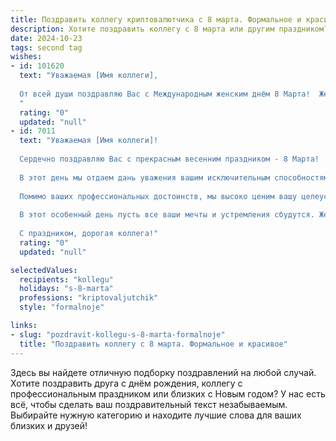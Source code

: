 ```yaml
---
title: Поздравить коллегу криптовалютчика с 8 марта. Формальное и красивое
description: Хотите поздравить коллегу с 8 марта или другим праздником? Наш ИИ создаст незабываемое поздравление, а вы обязательно выделитесь среди других.  
date: 2024-10-23
tags: second tag
wishes:
- id: 101620
  text: "Уважаемая [Имя коллеги],
  
  От всей души поздравляю Вас с Международным женским днём 8 Марта!  Желаю Вам в этот весенний день  здоровья, благополучия, вдохновения и новых профессиональных успехов в сфере криптовалют. Пусть удача сопутствует Вам во всех начинаниях, а работа приносит только радость и удовлетворение.
  "
  rating: "0"
  updated: "null"
- id: 7011
  text: "Уважаемая [Имя коллеги]!
  
  Сердечно поздравляю Вас с прекрасным весенним праздником - 8 Марта!
  
  В этот день мы отдаем дань уважения вашим исключительным способностям как криптовалютчика. Ваше понимание рынка, аналитические навыки и стратегическое мышление делают вас бесценным вкладом в нашу команду.
  
  Помимо ваших профессиональных достоинств, мы высоко ценим вашу целеустремленность, преданность делу и готовность идти навстречу любым вызовам. Вы являетесь образцом для подражания для всех нас.
  
  В этот особенный день пусть все ваши мечты и устремления сбудутся. Желаю Вам крепкого здоровья, неизменного энтузиазма и новых профессиональных успехов.
  
  С праздником, дорогая коллега!"
  rating: "0"
  updated: "null"

selectedValues:
  recipients: "kollegu"
  holidays: "s-8-marta"
  professions: "kriptovaljutchik"
  style: "formalnoje"

links:
- slug: "pozdravit-kollegu-s-8-marta-formalnoje"
  title: "Поздравить коллегу с 8 марта. Формальное и красивое"
---
```


Здесь вы найдете отличную подборку поздравлений на любой случай.
Хотите поздравить друга с днём рождения, коллегу с профессиональным праздником или близких с Новым годом? У нас есть всё, чтобы сделать ваш поздравительный текст незабываемым. Выбирайте нужную категорию и находите лучшие слова для ваших близких и друзей!
